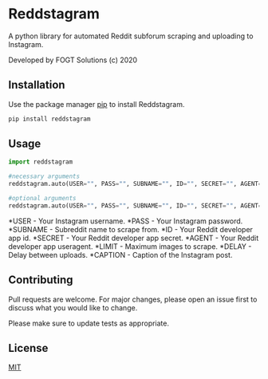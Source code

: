 # Reddstagram

A python library for automated Reddit subforum scraping and uploading to Instagram.

Developed by FOGT Solutions (c) 2020

## Installation

Use the package manager [pip](https://pip.pypa.io/en/stable/) to install Reddstagram.

```bash
pip install reddstagram
```

## Usage

```python
import reddstagram

#necessary arguments
reddstagram.auto(USER="", PASS="", SUBNAME="", ID="", SECRET="", AGENT="")

#optional arguments
reddstagram.auto(USER="", PASS="", SUBNAME="", ID="", SECRET="", AGENT="", LIMIT=0, DELAY=0, CAPTION="")
```

*USER - Your Instagram username.
*PASS - Your Instagram password.
*SUBNAME - Subreddit name to scrape from.
*ID - Your Reddit developer app id.
*SECRET - Your Reddit developer app secret.
*AGENT - Your Reddit developer app useragent.
*LIMIT - Maximum images to scrape.
*DELAY - Delay between uploads.
*CAPTION - Caption of the Instagram post.

## Contributing
Pull requests are welcome. For major changes, please open an issue first to discuss what you would like to change.

Please make sure to update tests as appropriate.

## License
[MIT](https://choosealicense.com/licenses/mit/)

